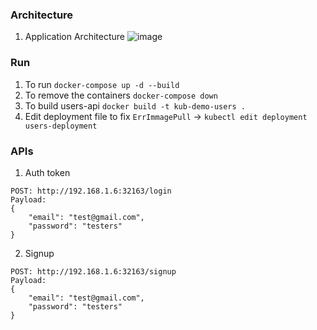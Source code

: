 ### Architecture

1. Application Architecture
![image](https://user-images.githubusercontent.com/22407855/209424911-16721900-5cad-482f-8006-4280febe5a5b.png)

### Run

1. To run `docker-compose up -d --build`
2. To remove the containers `docker-compose down`
3. To build users-api `docker build -t kub-demo-users .`
4. Edit deployment file to fix `ErrImmagePull` -> `kubectl edit deployment users-deployment`

### APIs
1. Auth token
```
POST: http://192.168.1.6:32163/login
Payload: 
{
    "email": "test@gmail.com",
    "password": "testers"
}
```

2. Signup
```
POST: http://192.168.1.6:32163/signup
Payload: 
{
    "email": "test@gmail.com",
    "password": "testers"
}
```